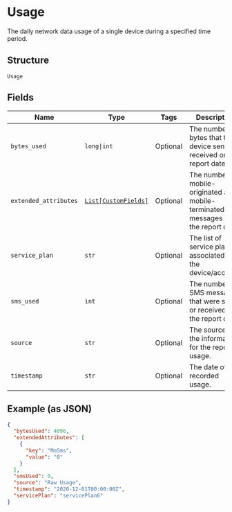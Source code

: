 
# Usage

The daily network data usage of a single device during a specified time period.

## Structure

`Usage`

## Fields

| Name | Type | Tags | Description |
|  --- | --- | --- | --- |
| `bytes_used` | `long\|int` | Optional | The number of bytes that the device sent or received on the report date. |
| `extended_attributes` | [`List[CustomFields]`](../../doc/models/custom-fields.md) | Optional | The number of mobile-originated and mobile-terminated SMS messages on the report date. |
| `service_plan` | `str` | Optional | The list of service plans associated with the device/account. |
| `sms_used` | `int` | Optional | The number of SMS messages that were sent or received on the report date. |
| `source` | `str` | Optional | The source of the information for the reported usage. |
| `timestamp` | `str` | Optional | The date of the recorded usage. |

## Example (as JSON)

```json
{
  "bytesUsed": 4096,
  "extendedAttributes": [
    {
      "key": "MoSms",
      "value": "0"
    }
  ],
  "smsUsed": 0,
  "source": "Raw Usage",
  "timestamp": "2020-12-01T00:00:00Z",
  "servicePlan": "servicePlan6"
}
```


